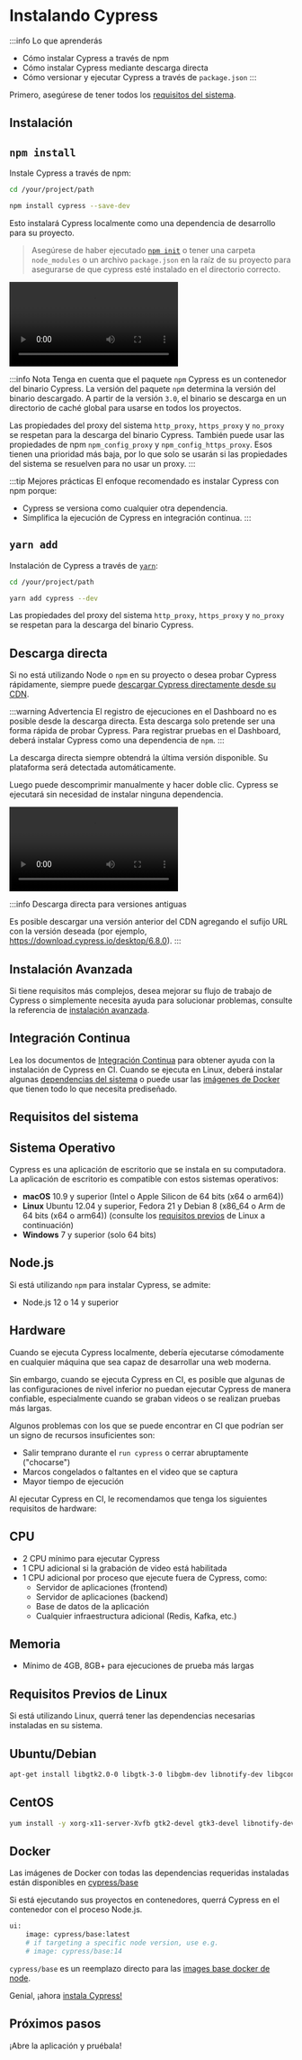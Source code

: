 # Instalando Cypress

:::info Lo que aprenderás
- Cómo instalar Cypress a través de npm
- Cómo instalar Cypress mediante descarga directa
- Cómo versionar y ejecutar Cypress a través de `package.json`
:::

Primero, asegúrese de tener todos los [requisitos del sistema](./instalando-cypress.html#requisitos-del-sistema).

## Instalación

## `npm install`

Instale Cypress a través de npm:

```bash
cd /your/project/path
```

```bash
npm install cypress --save-dev
```

Esto instalará Cypress localmente como una dependencia de desarrollo para su proyecto.

>Asegúrese de haber ejecutado [`npm init`](https://docs.npmjs.com/cli/v8/commands/npm-init) o tener una carpeta `node_modules` o un archivo `package.json` en la raíz de su proyecto para asegurarse de que cypress esté instalado en el directorio correcto.

<video controls>
  <source src="./img/installing-cli.3465fe6.mp4">
</video>

:::info Nota
Tenga en cuenta que el paquete `npm` Cypress es un contenedor del binario Cypress. La versión del paquete `npm` determina la versión del binario descargado. A partir de la versión `3.0`, el binario se descarga en un directorio de caché global para usarse en todos los proyectos.

Las propiedades del proxy del sistema `http_proxy`, `https_proxy` y `no_proxy` se respetan para la descarga del binario Cypress. También puede usar las propiedades de npm `npm_config_proxy` y `npm_config_https_proxy`. Esos tienen una prioridad más baja, por lo que solo se usarán si las propiedades del sistema se resuelven para no usar un proxy.
:::

:::tip Mejores prácticas
El enfoque recomendado es instalar Cypress con npm porque:

- Cypress se versiona como cualquier otra dependencia.
- Simplifica la ejecución de Cypress en integración continua.
:::

## `yarn add`

Instalación de Cypress a través de [`yarn`](https://yarnpkg.com/):

```bash
cd /your/project/path
```

```bash
yarn add cypress --dev
```

Las propiedades del proxy del sistema `http_proxy`, `https_proxy` y `no_proxy` se respetan para la descarga del binario Cypress.


## Descarga directa

Si no está utilizando Node o `npm` en su proyecto o desea probar Cypress rápidamente, siempre puede [descargar Cypress directamente desde su CDN](https://download.cypress.io/desktop).

:::warning Advertencia
El registro de ejecuciones en el Dashboard no es posible desde la descarga directa. Esta descarga solo pretende ser una forma rápida de probar Cypress. Para registrar pruebas en el Dashboard, deberá instalar Cypress como una dependencia de `npm`.
:::

La descarga directa siempre obtendrá la última versión disponible. Su plataforma será detectada automáticamente.

Luego puede descomprimir manualmente y hacer doble clic. Cypress se ejecutará sin necesidad de instalar ninguna dependencia.

<video controls>
  <source src="./img/installing-global.437b00b.mp4">
</video>

:::info Descarga directa para versiones antiguas

Es posible descargar una versión anterior del CDN agregando el sufijo URL con la versión deseada (por ejemplo, https://download.cypress.io/desktop/6.8.0).
:::

## Instalación Avanzada

Si tiene requisitos más complejos, desea mejorar su flujo de trabajo de Cypress o simplemente necesita ayuda para solucionar problemas, consulte la referencia de [instalación avanzada](https://docs.cypress.io/guides/references/advanced-installation).

## Integración Continua

Lea los documentos de [Integración Continua](https://docs.cypress.io/guides/continuous-integration/introduction) para obtener ayuda con la instalación de Cypress en CI. Cuando se ejecuta en Linux, deberá instalar algunas [dependencias del sistema](https://docs.cypress.io/guides/continuous-integration/introduction#Dependencies) o puede usar las [imágenes de Docker](https://docs.cypress.io/examples/examples/docker) que tienen todo lo que necesita prediseñado.

## Requisitos del sistema

## Sistema Operativo

Cypress es una aplicación de escritorio que se instala en su computadora. La aplicación de escritorio es compatible con estos sistemas operativos:

- **macOS** 10.9 y superior (Intel o Apple Silicon de 64 bits (x64 o arm64))
- **Linux** Ubuntu 12.04 y superior, Fedora 21 y Debian 8 (x86_64 o Arm de 64 bits (x64 o arm64)) (consulte los [requisitos previos](./instalando-cypress.html#requisitos-previos-de-linux) de Linux a continuación)
- **Windows** 7 y superior (solo 64 bits)

## Node.js

Si está utilizando `npm` para instalar Cypress, se admite:

- Node.js 12 o 14 y superior

## Hardware

Cuando se ejecuta Cypress localmente, debería ejecutarse cómodamente en cualquier máquina que sea capaz de desarrollar una web moderna.

Sin embargo, cuando se ejecuta Cypress en CI, es posible que algunas de las configuraciones de nivel inferior no puedan ejecutar Cypress de manera confiable, especialmente cuando se graban videos o se realizan pruebas más largas.

Algunos problemas con los que se puede encontrar en CI que podrían ser un signo de recursos insuficientes son:

- Salir temprano durante el `run cypress` o cerrar abruptamente ("chocarse")
- Marcos congelados o faltantes en el video que se captura
- Mayor tiempo de ejecución

Al ejecutar Cypress en CI, le recomendamos que tenga los siguientes requisitos de hardware:

## CPU

- 2 CPU mínimo para ejecutar Cypress
- 1 CPU adicional si la grabación de video está habilitada
- 1 CPU adicional por proceso que ejecute fuera de Cypress, como:
    - Servidor de aplicaciones (frontend)
    - Servidor de aplicaciones (backend)
    - Base de datos de la aplicación
    - Cualquier infraestructura adicional (Redis, Kafka, etc.)

## Memoria

- Mínimo de 4GB, 8GB+ para ejecuciones de prueba más largas
     
## Requisitos Previos de Linux

Si está utilizando Linux, querrá tener las dependencias necesarias instaladas en su sistema.

## Ubuntu/Debian

```bash
apt-get install libgtk2.0-0 libgtk-3-0 libgbm-dev libnotify-dev libgconf-2-4 libnss3 libxss1 libasound2 libxtst6 xauth xvfb
```

## CentOS

```bash
yum install -y xorg-x11-server-Xvfb gtk2-devel gtk3-devel libnotify-devel GConf2 nss libXScrnSaver alsa-lib
```

## Docker

Las imágenes de Docker con todas las dependencias requeridas instaladas están disponibles en [cypress/base](https://github.com/cypress-io/cypress-docker-images)

Si está ejecutando sus proyectos en contenedores, querrá Cypress en el contenedor con el proceso Node.js.

```bash
ui:
    image: cypress/base:latest
    # if targeting a specific node version, use e.g.
    # image: cypress/base:14
```

`cypress/base` es un reemplazo directo para las [images base docker de node](https://hub.docker.com/_/node/).

Genial, ¡ahora [instala Cypress!](./instalando-cypress.html#instalando-cypress)

## Próximos pasos

¡Abre la aplicación y pruébala!
